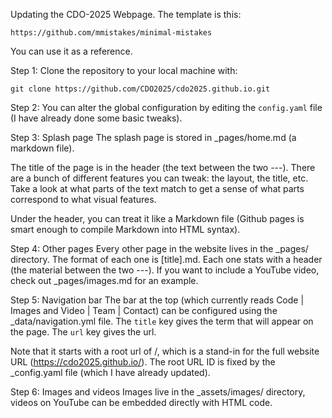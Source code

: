 Updating the CDO-2025 Webpage. 
The template is this: 

``https://github.com/mmistakes/minimal-mistakes``

You can use it as a reference. 

Step 1:
Clone the repository to your local machine with:

``git clone https://github.com/CDO2025/cdo2025.github.io.git``

Step 2:
You can alter the global configuration by editing the ``config.yaml`` file (I have already done some basic tweaks). 

Step 3: Splash page
The splash page is stored in _pages/home.md (a markdown file).  

The title of the page is in the header (the text between the two ---). There are a bunch of different features you can tweak: the layout, the title, etc. Take a look at what parts of the text match to get a sense of what parts correspond to what visual features. 

Under the header, you can treat it like a Markdown file (Github pages is smart enough to compile Markdown into HTML syntax). 

Step 4: Other pages 
Every other page in the website lives in the _pages/ directory. The format of each one is [title].md. Each one stats with a header (the material between the two ---). If you want to include a YouTube video, check out _pages/images.md for an example. 

Step 5: Navigation bar
The bar at the top (which currently reads Code | Images and Video | Team | Contact) can be configured using the _data/navigation.yml file. The ``title`` key gives the term that will appear on the page. The ``url`` key gives the url. 

Note that it starts with a root url of /, which is a stand-in for the full website URL (https://cdo2025.github.io/). The root URL ID is fixed by the _config.yaml file (which I have already updated). 


Step 6: Images and videos
Images live in the _assets/images/ directory, videos on YouTube can be embedded directly with HTML code. 
